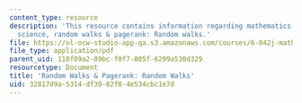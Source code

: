 ```yaml
---
content_type: resource
description: 'This resource contains information regarding mathematics for computer
  science, random walks & pagerank: Random walks.'
file: https://ol-ocw-studio-app-qa.s3.amazonaws.com/courses/6-042j-mathematics-for-computer-science-spring-2015/32817d9a5314df3982f04e534cbc1e7d_MIT6_042JS15_RandomWalks.pdf
file_type: application/pdf
parent_uid: 118f09a2-89bc-f0f7-005f-6299a530d329
resourcetype: Document
title: 'Random Walks & Pagerank: Random Walks'
uid: 32817d9a-5314-df39-82f0-4e534cbc1e7d
---
```

